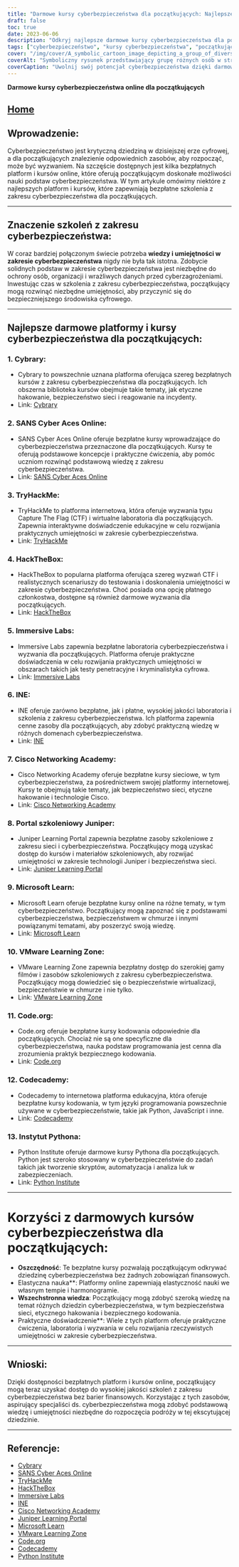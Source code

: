 ```yaml
---
title: "Darmowe kursy cyberbezpieczeństwa dla początkujących: Najlepsze platformy i szkolenia"
draft: false
toc: true
date: 2023-06-06
description: "Odkryj najlepsze darmowe kursy cyberbezpieczeństwa dla początkujących na najlepszych platformach i rozpocznij swoją podróż w tej krytycznej dziedzinie."
tags: ["cyberbezpieczeństwo", "kursy cyberbezpieczeństwa", "początkujący", "bezpłatne kursy", "platformy internetowe", "szkolenie w zakresie cyberbezpieczeństwa", "zasoby edukacyjne", "bezpieczeństwo sieci", "etyczne hakowanie", "bezpieczne kodowanie", "umiejętności praktyczne", "praktyczne doświadczenie", "podstawy cyberbezpieczeństwa", "Cybrary", "SANS Cyber Aces Online", "TryHackMe", "HackTheBox", "Immersive Labs", "INE", "Cisco Networking Academy", "Portal edukacyjny Juniper", "Microsoft Learn", "Strefa edukacyjna VMware", "Code.org", "Codecademy", "Instytut Pythona", "opłacalna nauka", "elastyczne uczenie się", "kompleksowa wiedza", "praktyczne doświadczenie w zakresie cyberbezpieczeństwa"]
cover: "/img/cover/A_symbolic_cartoon_image_depicting_a_group_of_diverse_indiv.png"
coverAlt: "Symboliczny rysunek przedstawiający grupę różnych osób w strojach cyberbezpieczeństwa, stojących razem w formacji tarczy, z otaczającymi ich ikonami kodu binarnego i blokady, podkreślającymi znaczenie jedności i ochrony w sferze cyfrowej."
coverCaption: "Uwolnij swój potencjał cyberbezpieczeństwa dzięki darmowym kursom dla początkujących!"
---
```


**Darmowe kursy cyberbezpieczeństwa online dla początkujących**

## [Home](/cyber-security-career-playbook-start/)

## Wprowadzenie:
Cyberbezpieczeństwo jest krytyczną dziedziną w dzisiejszej erze cyfrowej, a dla początkujących znalezienie odpowiednich zasobów, aby rozpocząć, może być wyzwaniem. Na szczęście dostępnych jest kilka bezpłatnych platform i kursów online, które oferują początkującym doskonałe możliwości nauki podstaw cyberbezpieczeństwa. W tym artykule omówimy niektóre z najlepszych platform i kursów, które zapewniają bezpłatne szkolenia z zakresu cyberbezpieczeństwa dla początkujących.

______

## Znaczenie szkoleń z zakresu cyberbezpieczeństwa:
W coraz bardziej połączonym świecie potrzeba **wiedzy i umiejętności w zakresie cyberbezpieczeństwa** nigdy nie była tak istotna. Zdobycie solidnych podstaw w zakresie cyberbezpieczeństwa jest niezbędne do ochrony osób, organizacji i wrażliwych danych przed cyberzagrożeniami. Inwestując czas w szkolenia z zakresu cyberbezpieczeństwa, początkujący mogą rozwinąć niezbędne umiejętności, aby przyczynić się do bezpieczniejszego środowiska cyfrowego.

______

## Najlepsze darmowe platformy i kursy cyberbezpieczeństwa dla początkujących:

### 1. Cybrary:
- Cybrary to powszechnie uznana platforma oferująca szereg bezpłatnych kursów z zakresu cyberbezpieczeństwa dla początkujących. Ich obszerna biblioteka kursów obejmuje takie tematy, jak etyczne hakowanie, bezpieczeństwo sieci i reagowanie na incydenty.
- Link: [Cybrary](https://www.cybrary.it/)

### 2. SANS Cyber Aces Online:
- SANS Cyber Aces Online oferuje bezpłatne kursy wprowadzające do cyberbezpieczeństwa przeznaczone dla początkujących. Kursy te oferują podstawowe koncepcje i praktyczne ćwiczenia, aby pomóc uczniom rozwinąć podstawową wiedzę z zakresu cyberbezpieczeństwa.
- Link: [SANS Cyber Aces Online](https://www.cyberaces.org/)

### 3. TryHackMe:
- TryHackMe to platforma internetowa, która oferuje wyzwania typu Capture The Flag (CTF) i wirtualne laboratoria dla początkujących. Zapewnia interaktywne doświadczenie edukacyjne w celu rozwijania praktycznych umiejętności w zakresie cyberbezpieczeństwa.
- Link: [TryHackMe](https://tryhackme.com/)

### 4. HackTheBox:
- HackTheBox to popularna platforma oferująca szereg wyzwań CTF i realistycznych scenariuszy do testowania i doskonalenia umiejętności w zakresie cyberbezpieczeństwa. Choć posiada ona opcję płatnego członkostwa, dostępne są również darmowe wyzwania dla początkujących.
- Link: [HackTheBox](https://www.hackthebox.eu/)

### 5. Immersive Labs:
- Immersive Labs zapewnia bezpłatne laboratoria cyberbezpieczeństwa i wyzwania dla początkujących. Platforma oferuje praktyczne doświadczenia w celu rozwijania praktycznych umiejętności w obszarach takich jak testy penetracyjne i kryminalistyka cyfrowa.
- Link: [Immersive Labs](https://www.immersivelabs.com/)

### 6. INE:
- INE oferuje zarówno bezpłatne, jak i płatne, wysokiej jakości laboratoria i szkolenia z zakresu cyberbezpieczeństwa. Ich platforma zapewnia cenne zasoby dla początkujących, aby zdobyć praktyczną wiedzę w różnych domenach cyberbezpieczeństwa.
- Link: [INE](https://ine.com/)

### 7. Cisco Networking Academy:
- Cisco Networking Academy oferuje bezpłatne kursy sieciowe, w tym cyberbezpieczeństwa, za pośrednictwem swojej platformy internetowej. Kursy te obejmują takie tematy, jak bezpieczeństwo sieci, etyczne hakowanie i technologie Cisco.
- Link: [Cisco Networking Academy](https://www.cisco.com/c/m/en_sg/partners/cisco-networking-academy/index.html)

### 8. Portal szkoleniowy Juniper:
- Juniper Learning Portal zapewnia bezpłatne zasoby szkoleniowe z zakresu sieci i cyberbezpieczeństwa. Początkujący mogą uzyskać dostęp do kursów i materiałów szkoleniowych, aby rozwijać umiejętności w zakresie technologii Juniper i bezpieczeństwa sieci.
- Link: [Juniper Learning Portal](https://learningportal.juniper.net/juniper/default.aspx)

### 9. Microsoft Learn:
- Microsoft Learn oferuje bezpłatne kursy online na różne tematy, w tym cyberbezpieczeństwo. Początkujący mogą zapoznać się z podstawami cyberbezpieczeństwa, bezpieczeństwem w chmurze i innymi powiązanymi tematami, aby poszerzyć swoją wiedzę.
- Link: [Microsoft Learn](https://docs.microsoft.com/en-us/learn/)

### 10. VMware Learning Zone:
- VMware Learning Zone zapewnia bezpłatny dostęp do szerokiej gamy filmów i zasobów szkoleniowych z zakresu cyberbezpieczeństwa. Początkujący mogą dowiedzieć się o bezpieczeństwie wirtualizacji, bezpieczeństwie w chmurze i nie tylko.
- Link: [VMware Learning Zone](https://www.vmware.com/education-services/learning-zone.html)

### 11. Code.org:
- Code.org oferuje bezpłatne kursy kodowania odpowiednie dla początkujących. Chociaż nie są one specyficzne dla cyberbezpieczeństwa, nauka podstaw programowania jest cenna dla zrozumienia praktyk bezpiecznego kodowania.
- Link: [Code.org](https://studio.code.org/courses)

### 12. Codecademy:
- Codecademy to internetowa platforma edukacyjna, która oferuje bezpłatne kursy kodowania, w tym języki programowania powszechnie używane w cyberbezpieczeństwie, takie jak Python, JavaScript i inne.
- Link: [Codecademy](https://www.codecademy.com/)

### 13. Instytut Pythona:
- Python Institute oferuje darmowe kursy Pythona dla początkujących. Python jest szeroko stosowany w cyberbezpieczeństwie do zadań takich jak tworzenie skryptów, automatyzacja i analiza luk w zabezpieczeniach.
- Link: [Python Institute](https://pythoninstitute.org/free-python-courses/)

______

# Korzyści z darmowych kursów cyberbezpieczeństwa dla początkujących:
- **Oszczędność**: Te bezpłatne kursy pozwalają początkującym odkrywać dziedzinę cyberbezpieczeństwa bez żadnych zobowiązań finansowych.
- Elastyczna nauka**: Platformy online zapewniają elastyczność nauki we własnym tempie i harmonogramie.
- **Wszechstronna wiedza**: Początkujący mogą zdobyć szeroką wiedzę na temat różnych dziedzin cyberbezpieczeństwa, w tym bezpieczeństwa sieci, etycznego hakowania i bezpiecznego kodowania.
- Praktyczne doświadczenie**: Wiele z tych platform oferuje praktyczne ćwiczenia, laboratoria i wyzwania w celu rozwijania rzeczywistych umiejętności w zakresie cyberbezpieczeństwa.

______

## Wnioski:
Dzięki dostępności bezpłatnych platform i kursów online, początkujący mogą teraz uzyskać dostęp do wysokiej jakości szkoleń z zakresu cyberbezpieczeństwa bez barier finansowych. Korzystając z tych zasobów, aspirujący specjaliści ds. cyberbezpieczeństwa mogą zdobyć podstawową wiedzę i umiejętności niezbędne do rozpoczęcia podróży w tej ekscytującej dziedzinie.

______

## Referencje:
- [Cybrary](https://www.cybrary.it/)
- [SANS Cyber Aces Online](https://www.cyberaces.org/)
- [TryHackMe](https://tryhackme.com/)
- [HackTheBox](https://www.hackthebox.eu/)
- [Immersive Labs](https://www.immersivelabs.com/)
- [INE](https://ine.com/)
- [Cisco Networking Academy](https://www.cisco.com/c/m/en_sg/partners/cisco-networking-academy/index.html)
- [Juniper Learning Portal](https://learningportal.juniper.net/juniper/default.aspx)
- [Microsoft Learn](https://docs.microsoft.com/en-us/learn/)
- [VMware Learning Zone](https://www.vmware.com/education-services/learning-zone.html)
- [Code.org](https://studio.code.org/courses)
- [Codecademy](https://www.codecademy.com/)
- [Python Institute](https://pythoninstitute.org/free-python-courses/)